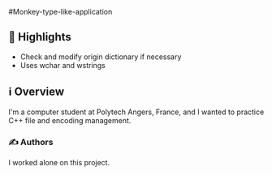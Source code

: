 #Monkey-type-like-application
## 🌟 Highlights

- Check and modify origin dictionary if necessary
- Uses wchar and wstrings


## ℹ️ Overview

I'm a computer student at Polytech Angers, France, and I wanted to practice C++ file and encoding management.


### ✍️ Authors

I worked alone on this project. 

